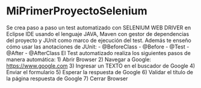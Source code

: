 # MiPrimerProyectoSelenium
 Se crea paso a paso un test automatizado con SELENIUM WEB DRIVER en Eclipse IDE usando el lenguaje JAVA, Maven con gestor de dependencias del proyecto y JUnit como marco de ejecución del test. Además te enseño cómo usar las anotaciones de JUnit: - @BeforeClass - @Before - @Test - @After - @AfterClass El Test automatizado realiza los siguientes pasos de manera automática: 1) Abrir Browser 2) Navegar a Google: https://www.google.com 3) Ingresar un TEXTO en el buscador de Google 4) Enviar el formulario 5) Esperar la respuesta de Google 6) Validar el título de la página respuesta de Google 7) Cerrar Browser
